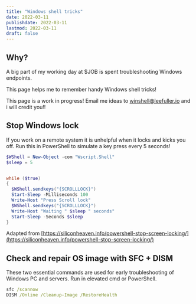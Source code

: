 ```yaml
---
title: "Windows shell tricks"
date: 2022-03-11
publishdate: 2022-03-11
lastmod: 2022-03-11
draft: false
---
```


## Why? 

A big part of my working day at $JOB is spent troubleshooting Windows endpoints.

This page helps me to remember handy Windows shell tricks!

This page is a work in progress! Email me ideas to winshell@leefuller.io and i will credit you!!

## Stop Windows lock

If you work on a remote system it is unhelpful when it locks and kicks you off. Run this in PowerShell to simulate a key press every 5 seconds!

```powershell
$WShell = New-Object -com "Wscript.Shell"
$sleep = 5


while ($true)
{
  $WShell.sendkeys("{SCROLLLOCK}")
  Start-Sleep -Milliseconds 100
  Write-Host "Press Scroll lock"
  $WShell.sendkeys("{SCROLLLOCK}")
  Write-Host "Waiting " $sleep " seconds" 
  Start-Sleep -Seconds $sleep
}
```
Adapted from [https://siliconheaven.info/powershell-stop-screen-locking/](https://siliconheaven.info/powershell-stop-screen-locking/)


## Check and repair OS image with SFC + DISM

These two essential commands are used for early troubleshooting of Windows PC and servers. Run in elevated cmd or PowerShell.

```cmd
sfc /scannow
DISM /Online /Cleanup-Image /RestoreHealth
```